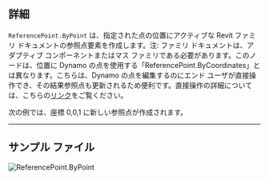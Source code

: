 ## 詳細
`ReferencePoint.ByPoint` は、指定された点の位置にアクティブな Revit ファミリ ドキュメントの参照点要素を作成します。注: ファミリ ドキュメントは、アダプティブ コンポーネントまたはマス ファミリである必要があります。このノードは、位置に Dynamo の点を使用する「ReferencePoint.ByCoordinates」とは異なります。こちらは、Dynamo の点を編集するのにエンド ユーザが直接操作でき、その結果参照点も更新されるため便利です。直接操作の詳細については、こちらの[リンク](https://primer2.dynamobim.org/ja/10_sample_workflow/10-1_getting-started-workflows/2-attractor-points#dewosuru)をご覧ください。

次の例では、座標 0,0,1 に新しい参照点が作成されます。
___
## サンプル ファイル

![ReferencePoint.ByPoint](./Revit.Elements.ReferencePoint.ByPoint_img.jpg)
